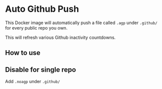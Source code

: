 # Auto Github Push

This Docker image will automatically push a file called `.agp` under `.github/` for every public repo you own.

This will refresh various Github inactivity countdowns.

## How to use


## Disable for single repo

Add `.noagp` under `.github/`
